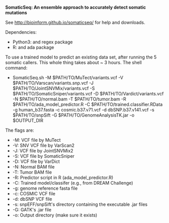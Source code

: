 <b>SomaticSeq: An ensemble approach to accurately detect somatic mutations</b>

See http://bioinform.github.io/somaticseq/ for help and downloads. 

Dependencies:
* Python3: and regex package
* R: and ada package


To use a trained model to predict an existing data set, after running the 5 somatic callers. This whole thing takes about ~ 3 hours. The shell command:
* SomaticSeq.sh -M $PATH/TO/MuTect/variants.vcf -V $PATH/TO/Varscan/variants.snp.vcf -J $PATH/TO/JointSNVMix/variants.vcf -S $PATH/TO/SomaticSniper/variants.vcf -D $PATH/TO/Vardict/variants.vcf -N $PATH/TO/normal.bam -T $PATH/TO/tumor.bam -R $PATH/TO/ada_model_predictor.R -C $PATH/TO/trained.classifier.RData -g human_b37.fasta -c cosmic.b37.v71.vcf -d dbSNP.b37.v141.vcf -s $PATH/TO/snpSift -G $PATH/TO/GenomeAnalysisTK.jar -o $OUTPUT_DIR

The flags are:
* -M: VCF file by MuTect
* -V: SNV VCF file by VarScan2
* -J: VCF file by JointSNVMix2
* -S: VCF file by SomaticSniper
* -D: VCF file by VarDict
* -N: Normal BAM file
* -T: Tumor BAM file
* -R: Predictor script in R (ada_model_predictor.R)
* -C: Trained model/classifer (e.g., from DREAM Challenge)
* -g: genome reference fasta file
* -c: COSMIC VCF file
* -d: dbSNP VCF file
* -s: snpEFF/snpSift's directory containing the executable .jar files
* -G: GATK's .jar file
* -o: Output directory (make sure it exists)
